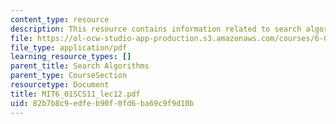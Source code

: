 ```yaml
---
content_type: resource
description: This resource contains information related to search algorithms.
file: https://ol-ocw-studio-app-production.s3.amazonaws.com/courses/6-01sc-introduction-to-electrical-engineering-and-computer-science-i-spring-2011/82b7b8c9edfeb90f0fd6ba69c9f9d10b_MIT6_01SCS11_lec12.pdf
file_type: application/pdf
learning_resource_types: []
parent_title: Search Algorithms
parent_type: CourseSection
resourcetype: Document
title: MIT6_01SCS11_lec12.pdf
uid: 82b7b8c9-edfe-b90f-0fd6-ba69c9f9d10b
---
```

